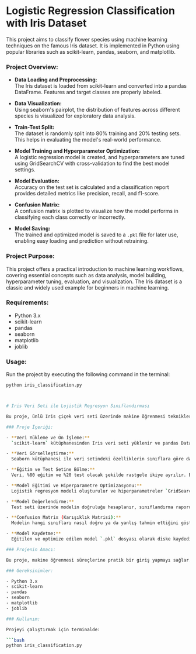 
# Logistic Regression Classification with Iris Dataset

This project aims to classify flower species using machine learning techniques on the famous Iris dataset. It is implemented in Python using popular libraries such as scikit-learn, pandas, seaborn, and matplotlib.

### Project Overview:

- **Data Loading and Preprocessing:**  
  The Iris dataset is loaded from scikit-learn and converted into a pandas DataFrame. Features and target classes are properly labeled.

- **Data Visualization:**  
  Using seaborn's pairplot, the distribution of features across different species is visualized for exploratory data analysis.

- **Train-Test Split:**  
  The dataset is randomly split into 80% training and 20% testing sets. This helps in evaluating the model's real-world performance.

- **Model Training and Hyperparameter Optimization:**  
  A logistic regression model is created, and hyperparameters are tuned using GridSearchCV with cross-validation to find the best model settings.

- **Model Evaluation:**  
  Accuracy on the test set is calculated and a classification report provides detailed metrics like precision, recall, and f1-score.

- **Confusion Matrix:**  
  A confusion matrix is plotted to visualize how the model performs in classifying each class correctly or incorrectly.

- **Model Saving:**  
  The trained and optimized model is saved to a `.pkl` file for later use, enabling easy loading and prediction without retraining.

### Project Purpose:

This project offers a practical introduction to machine learning workflows, covering essential concepts such as data analysis, model building, hyperparameter tuning, evaluation, and visualization. The Iris dataset is a classic and widely used example for beginners in machine learning.

### Requirements:

- Python 3.x  
- scikit-learn  
- pandas  
- seaborn  
- matplotlib  
- joblib  

### Usage:

Run the project by executing the following command in the terminal:

```bash
python iris_classification.py



# Iris Veri Seti ile Lojistik Regresyon Sınıflandırması

Bu proje, ünlü Iris çiçek veri seti üzerinde makine öğrenmesi tekniklerini kullanarak çiçek türlerini sınıflandırmayı amaçlamaktadır. Proje, Python programlama dili ve popüler kütüphaneler olan scikit-learn, pandas, seaborn ve matplotlib kullanılarak geliştirilmiştir.

### Proje İçeriği:

- **Veri Yükleme ve Ön İşleme:**  
  `scikit-learn` kütüphanesinden Iris veri seti yüklenir ve pandas DataFrame yapısına dönüştürülür. Veri setindeki özellikler ve hedef sınıflar etiketlenir.

- **Veri Görselleştirme:**  
  Seaborn kütüphanesi ile veri setindeki özelliklerin sınıflara göre dağılımı `pairplot` grafiği ile görselleştirilir ve analiz edilir.

- **Eğitim ve Test Setine Bölme:**  
  Veri, %80 eğitim ve %20 test olacak şekilde rastgele ikiye ayrılır. Bu, modelin gerçek dünya performansını değerlendirmek için önemlidir.

- **Model Eğitimi ve Hiperparametre Optimizasyonu:**  
  Lojistik regresyon modeli oluşturulur ve hiperparametreler `GridSearchCV` kullanılarak çapraz doğrulama ile optimize edilir. Bu sayede modelin en iyi ayarları bulunur.

- **Model Değerlendirme:**  
  Test seti üzerinde modelin doğruluğu hesaplanır, sınıflandırma raporu ile detaylı performans metrikleri (precision, recall, f1-score) sunulur.

- **Confusion Matrix (Karışıklık Matrisi):**  
  Modelin hangi sınıfları nasıl doğru ya da yanlış tahmin ettiğini gösteren confusion matrix görselleştirilir ve kaydedilir.

- **Model Kaydetme:**  
  Eğitilen ve optimize edilen model `.pkl` dosyası olarak diske kaydedilir. Böylece daha sonra kolayca yüklenip kullanılabilir.

### Projenin Amacı:

Bu proje, makine öğrenmesi süreçlerine pratik bir giriş yapmayı sağlar. Veri analizi, model oluşturma, hiperparametre ayarlama, model değerlendirme ve sonuçların görselleştirilmesi gibi temel kavramları öğrenmek için idealdir. Iris veri seti ise makine öğrenmesi alanında en çok kullanılan ve yeni başlayanlar için klasik bir örnektir.

### Gereksinimler:

- Python 3.x  
- scikit-learn  
- pandas  
- seaborn  
- matplotlib  
- joblib  

### Kullanım:

Projeyi çalıştırmak için terminalde:

```bash
python iris_classification.py

